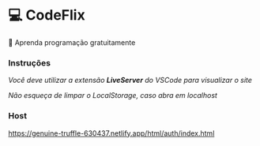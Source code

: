 # 💻 CodeFlix
🎨 Aprenda programação gratuitamente

### Instruções
*Você deve utilizar a extensão **LiveServer** do VSCode para visualizar o site*

*Não esqueça de limpar o LocalStorage, caso abra em localhost*

### Host
https://genuine-truffle-630437.netlify.app/html/auth/index.html
